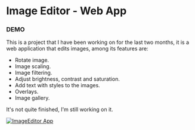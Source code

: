 # Image Editor - Web App

### DEMO

This is a project that I have been working on for the last two months, it is a web application that edits images, among its features are:
- Rotate image.
- Image scaling.
- Image filtering.
- Adjust brightness, contrast and saturation.
- Add text with styles to the images.
- Overlays.
- Image gallery.

It's not quite finished, I'm still working on it.

[![ImageEditor App](https://i.vimeocdn.com/video/1644958878-35505a8750c55cfb594109da9c4346b583e2af8c99376a6e4e45734db90e3c80-d?mw=1000&mh=562)](https://vimeo.com/813423148)